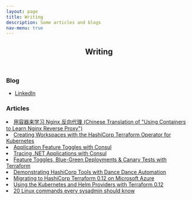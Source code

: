 ```yaml
---
layout: page
title: Writing
description: Some articles and blogs
nav-menu: true
---
```


<!-- Main -->
<div id="main" class="alt">

<!-- One -->
<section id="one">
	<div class="inner">
		<header class="major">
			<h1>Writing</h1>
		</header>

<div class="row">
	<div class="6u 12u$(small)">
		<h3>Blog</h3>
		<ul class="icons">
			<li><a href="https://medium.com/@joatmon08" target="_blank" class="icon alt fa-medium"><span class="label">LinkedIn</span></a></li>
		</ul>
	</div>
</div>

<div class="row">
    <div class="4u$ 12u$(medium)">
        <h3>Articles</h3>
        <li><a href="https://www.infoq.cn/article/QMO4tQKKMspZZ6yG3WeI" target="_blank"><span class="label">用容器来学习 Nginx 反向代理 (Chinese Translation of "Using Containers to Learn Nginx Reverse Proxy")</span></a></li>
        <li><a href="https://www.hashicorp.com/blog/creating-workspaces-with-the-hashicorp-terraform-operator-for-kubernetes/" target="_blank"><span class="label">Creating Workspaces with the HashiCorp Terraform Operator for Kubernetes</span></a></li>
        <li><a href="https://www.hashicorp.com/blog/application-feature-toggles-with-hashicorp-consul/" target="_blank"><span class="label">Application Feature Toggles with Consul</span></a></li>
        <li><a href="https://www.hashicorp.com/blog/tracing-dotnet-applications-with-consul-service-mesh" target="_blank"><span class="label">Tracing .NET Applications with Consul</span></a></li>
        <li><a href="https://www.hashicorp.com/blog/terraform-feature-toggles-blue-green-deployments-canary-test" target="_blank"><span class="label">Feature Toggles, Blue-Green Deployments & Canary Tests with Terraform</span></a></li>
        <li><a href="https://www.hashicorp.com/blog/demonstrating-hashicorp-tools-with-dance-dance-automation/" target="_blank"><span class="label">Demonstrating HashiCorp Tools with Dance Dance Automation</span></a></li>
        <li><a href="https://cloudblogs.microsoft.com/opensource/2019/06/25/how-to-migrate-to-hashicorp-terraform-0-12-microsoft-azure/" target="_blank"><span class="label">Migrating to HashiCorp Terraform 0.12 on Microsoft Azure</span></a></li>
        <li><a href="https://www.hashicorp.com/blog/using-the-kubernetes-and-helm-providers-with-terraform-0-12/" target="_blank"><span class="label">Using the Kubernetes and Helm Providers with Terraform 0.12</span></a></li>
        <li><a href="https://opensource.com/article/17/7/20-sysadmin-commands" target="_blank"><span class="label">20 Linux commands every sysadmin should know</span></a></li>
    </div>
</div>

</div>
</section>
</div>
